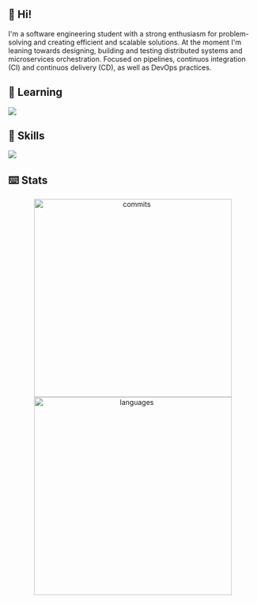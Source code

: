 ## 🤘 Hi!
I'm a software engineering student with a strong enthusiasm for problem-solving and creating efficient and scalable solutions. At the moment I'm leaning towards designing, building and testing distributed systems and microservices orchestration. Focused on pipelines, continuos integration (CI) and continuos delivery (CD), as well as DevOps practices.

## 🌱 Learning

<a href="https://skillicons.dev">
  <img src="https://skillicons.dev/icons?i=react,nextjs,ts,django,astro,kubernetes,mongodb,php,laravel,vue,tailwind&perline=5" />
</a>

## 🚀 Skills

<a href="https://skillicons.dev">
  <img src="https://skillicons.dev/icons?i=html,css,js,nodejs,py,c,cs,cpp,java,postman,mysql,docker,azure,git,figma,vscode,visualstudio,androidstudio&perline=5" />
</a>

## ⌨️ Stats

<p align="center">
    <img alt="commits" width="400px" src="https://github-readme-stats.vercel.app/api?username=sebasbello&count_private=true&show_icons=true&custom_title=GitHub&theme=github_dark&layout=compact&hide_border=true&rank_icon=github" /> <br>
    <img alt="languages" width="400px" src="https://github-readme-stats.vercel.app/api/top-langs/?username=sebasbello&count_private=true&custom_title=Stack&theme=github_dark&layout=normal&border_radius=8&hide_border=true&hide_title=true" />
</p>
